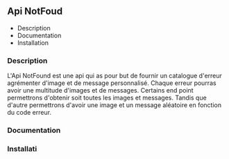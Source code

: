 ## Api NotFoud

* Description
* Documentation
* Installation

### Description

L'Api NotFound est une api qui as pour but de fournir un catalogue d'erreur agrémenter d'image et de message personnalisé.
Chaque erreur pourras avoir une multitude d'images et de messages. Certains end point permettrons d'obtenir soit toutes les images et messages. Tandis que d'autre permettrons d'avoir une image et un message aléatoire en fonction du code erreur.

### Documentation

### Installati